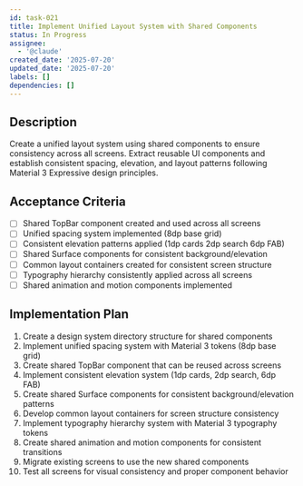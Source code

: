 ```yaml
---
id: task-021
title: Implement Unified Layout System with Shared Components
status: In Progress
assignee:
  - '@claude'
created_date: '2025-07-20'
updated_date: '2025-07-20'
labels: []
dependencies: []
---
```


## Description

Create a unified layout system using shared components to ensure consistency across all screens. Extract reusable UI components and establish consistent spacing, elevation, and layout patterns following Material 3 Expressive design principles.

## Acceptance Criteria

- [ ] Shared TopBar component created and used across all screens
- [ ] Unified spacing system implemented (8dp base grid)
- [ ] Consistent elevation patterns applied (1dp cards 2dp search 6dp FAB)
- [ ] Shared Surface components for consistent background/elevation
- [ ] Common layout containers created for consistent screen structure
- [ ] Typography hierarchy consistently applied across all screens
- [ ] Shared animation and motion components implemented

## Implementation Plan

1. Create a design system directory structure for shared components
2. Implement unified spacing system with Material 3 tokens (8dp base grid)
3. Create shared TopBar component that can be reused across screens
4. Implement consistent elevation system (1dp cards, 2dp search, 6dp FAB)
5. Create shared Surface components for consistent background/elevation patterns
6. Develop common layout containers for screen structure consistency
7. Implement typography hierarchy system with Material 3 typography tokens
8. Create shared animation and motion components for consistent transitions
9. Migrate existing screens to use the new shared components
10. Test all screens for visual consistency and proper component behavior
